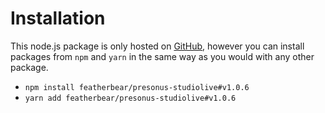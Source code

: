 # Installation

This node.js package is only hosted on [GitHub](https://github.com/featherbear/presonus-studiolive-api/), however you can install packages from `npm` and `yarn` in the same way as you would with any other package.

* `npm install featherbear/presonus-studiolive#v1.0.6`
* `yarn add featherbear/presonus-studiolive#v1.0.6`
